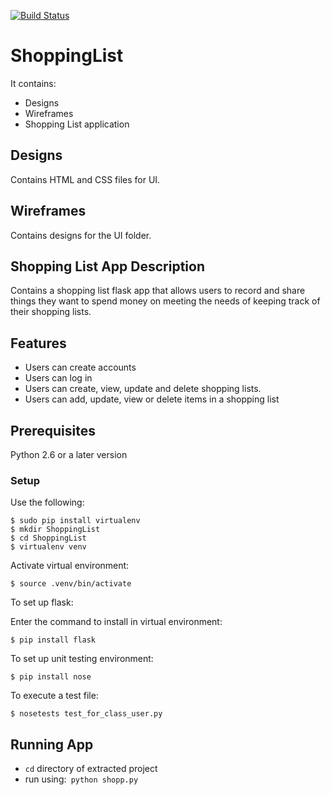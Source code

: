 [![Build Status](https://travis-ci.org/JoyyToo/Shopping-List.svg?branch=develop)](https://travis-ci.org/JoyyToo/Shopping-List)

# ShoppingList

It contains:
 - Designs
 - Wireframes
 - Shopping List application

## Designs

Contains HTML and CSS files for UI.

## Wireframes

Contains designs for the UI folder.

## Shopping List App Description

Contains a shopping list flask app  that allows users  to record and share things they want to spend money on meeting the needs of keeping track of their shopping lists.

## Features

- Users can create accounts
- Users can log in
- Users can create, view, update and delete shopping lists. 
- Users can add, update, view or delete items in a shopping list

## Prerequisites

Python 2.6 or a later version

### Setup

Use the following:

```
$ sudo pip install virtualenv
$ mkdir ShoppingList
$ cd ShoppingList
$ virtualenv venv
```

Activate virtual environment:

```
$ source .venv/bin/activate
```

To set up flask:

Enter the command to install in virtual environment:

```
$ pip install flask
```

To set up unit testing environment:

```
$ pip install nose
```

To execute a test file:

```
$ nosetests test_for_class_user.py
```

## Running App

- `cd` directory of extracted project
- run using:` python shopp.py`




